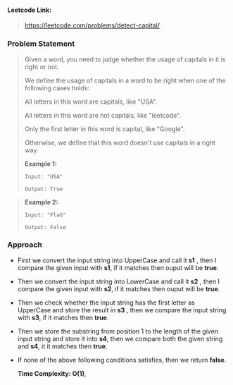 #### Leetcode Link: 

> https://leetcode.com/problems/detect-capital/

### Problem Statement

> Given a word, you need to judge whether the usage of capitals in it is right or not.
>
> We define the usage of capitals in a word to be right when one of the following cases holds:
>
> All letters in this word are capitals, like "USA".
>
> All letters in this word are not capitals, like "leetcode".
>
> Only the first letter in this word is capital, like "Google".
>
> Otherwise, we define that this word doesn't use capitals in a right way.
>
> **Example 1:**
>
> ```
> Input: "USA"
> 
> Output: True

>
> **Example 2:**
>
> ```
> Input: "FlaG"
> 
> Output: False
>
> ```

### Approach

* First we convert the input string into UpperCase and call it **s1** , then I compare the given input with **s1**, if it matches then ouput will be **true**.

* Then we convert the input string into LowerCase and call it **s2** , then I compare the given input with **s2**, if it matches then ouput will be **true**.

* Then we check whether the input string has the first letter as UpperCase and store the result in **s3** , then we compare the input string with **s3**, if it matches then **true**.

* Then we store the substring from position 1 to the length of the given input string and store it into **s4**, then we compare both the given string and **s4**, it it matches then **true**.

* If none of the above following conditions satisfies, then we return **false**.

  **Time Complexity: O(1)**, 
